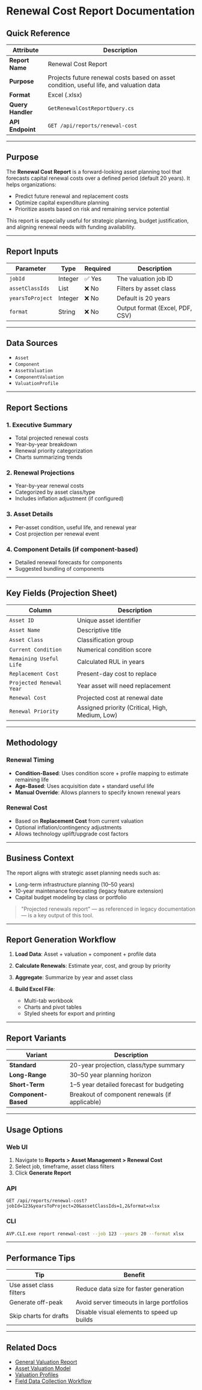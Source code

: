 # Renewal Cost Report Documentation

## Quick Reference

| Attribute         | Description                                                                             |
| ----------------- | --------------------------------------------------------------------------------------- |
| **Report Name**   | Renewal Cost Report                                                                     |
| **Purpose**       | Projects future renewal costs based on asset condition, useful life, and valuation data |
| **Format**        | Excel (.xlsx)                                                                           |
| **Query Handler** | `GetRenewalCostReportQuery.cs`                                                          |
| **API Endpoint**  | `GET /api/reports/renewal-cost`                                                         |

---

## Purpose

The **Renewal Cost Report** is a forward-looking asset planning tool that forecasts capital renewal costs over a defined period (default 20 years). It helps organizations:

* Predict future renewal and replacement costs
* Optimize capital expenditure planning
* Prioritize assets based on risk and remaining service potential

This report is especially useful for strategic planning, budget justification, and aligning renewal needs with funding availability.

---

## Report Inputs

| Parameter        | Type    | Required | Description                     |
| ---------------- | ------- | -------- | ------------------------------- |
| `jobId`          | Integer | ✅ Yes    | The valuation job ID            |
| `assetClassIds`  | List    | ❌ No     | Filters by asset class          |
| `yearsToProject` | Integer | ❌ No     | Default is 20 years             |
| `format`         | String  | ❌ No     | Output format (Excel, PDF, CSV) |

---

## Data Sources

* `Asset`
* `Component`
* `AssetValuation`
* `ComponentValuation`
* `ValuationProfile`

---

## Report Sections

### 1. **Executive Summary**

* Total projected renewal costs
* Year-by-year breakdown
* Renewal priority categorization
* Charts summarizing trends

### 2. **Renewal Projections**

* Year-by-year renewal costs
* Categorized by asset class/type
* Includes inflation adjustment (if configured)

### 3. **Asset Details**

* Per-asset condition, useful life, and renewal year
* Cost projection per renewal event

### 4. **Component Details** (if component-based)

* Detailed renewal forecasts for components
* Suggested bundling of components

---

## Key Fields (Projection Sheet)

| Column                   | Description                                     |
| ------------------------ | ----------------------------------------------- |
| `Asset ID`               | Unique asset identifier                         |
| `Asset Name`             | Descriptive title                               |
| `Asset Class`            | Classification group                            |
| `Current Condition`      | Numerical condition score                       |
| `Remaining Useful Life`  | Calculated RUL in years                         |
| `Replacement Cost`       | Present-day cost to replace                     |
| `Projected Renewal Year` | Year asset will need replacement                |
| `Renewal Cost`           | Projected cost at renewal date                  |
| `Renewal Priority`       | Assigned priority (Critical, High, Medium, Low) |

---

## Methodology

### Renewal Timing

* **Condition-Based**: Uses condition score + profile mapping to estimate remaining life
* **Age-Based**: Uses acquisition date + standard useful life
* **Manual Override**: Allows planners to specify known renewal years

### Renewal Cost

* Based on **Replacement Cost** from current valuation
* Optional inflation/contingency adjustments
* Allows technology uplift/upgrade cost factors

---

## Business Context

The report aligns with strategic asset planning needs such as:

* Long-term infrastructure planning (10–50 years)
* 10-year maintenance forecasting (legacy feature extension)
* Capital budget modeling by class or portfolio

> "Projected renewals report" — as referenced in legacy documentation — is a key output of this tool.

---

## Report Generation Workflow

1. **Load Data**: Asset + valuation + component + profile data
2. **Calculate Renewals**: Estimate year, cost, and group by priority
3. **Aggregate**: Summarize by year and asset class
4. **Build Excel File**:

   * Multi-tab workbook
   * Charts and pivot tables
   * Styled sheets for export and printing

---

## Report Variants

| Variant             | Description                                    |
| ------------------- | ---------------------------------------------- |
| **Standard**        | 20-year projection, class/type summary         |
| **Long-Range**      | 30–50 year planning horizon                    |
| **Short-Term**      | 1–5 year detailed forecast for budgeting       |
| **Component-Based** | Breakout of component renewals (if applicable) |

---

## Usage Options

### Web UI

1. Navigate to **Reports > Asset Management > Renewal Cost**
2. Select job, timeframe, asset class filters
3. Click **Generate Report**

### API

```http
GET /api/reports/renewal-cost?jobId=123&yearsToProject=20&assetClassIds=1,2&format=xlsx
```

### CLI

```bash
AVP.CLI.exe report renewal-cost --job 123 --years 20 --format xlsx
```

---

## Performance Tips

| Tip                     | Benefit                                    |
| ----------------------- | ------------------------------------------ |
| Use asset class filters | Reduce data size for faster generation     |
| Generate off-peak       | Avoid server timeouts in large portfolios  |
| Skip charts for drafts  | Disable visual elements to speed up builds |

---

## Related Docs

* [General Valuation Report](GeneralValuationReport.md)
* [Asset Valuation Model](../Models/AssetValuation.md)
* [Valuation Profiles](Valuation_Fields_Dictionary.md)
* [Field Data Collection Workflow](../Workflows/Field_Data_Collection_Workflow.md)
